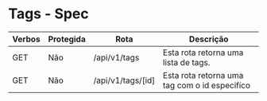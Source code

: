 # Tags - Spec

| Verbos | Protegida | Rota                                  | Descrição                                                                             |
| ------ | --------- | ------------------------------------- | ------------------------------------------------------------------------------------- |
| GET    | Não       | /api/v1/tags                      | Esta rota retorna uma lista de tags.                                                |
| GET   | Não       | /api/v1/tags/[id]                      | Esta rota retorna uma tag com o id especifíco                                |
